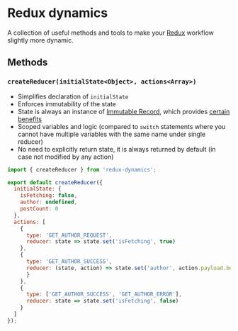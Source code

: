 # Redux dynamics
A collection of useful methods and tools to make your [Redux](http://redux.js.org/) workflow slightly more dynamic.

## Methods
### `createReducer(initialState<Object>, actions<Array>)`
* Simplifies declaration of `initialState`
* Enforces immutability of the state
* State is always an instance of [Immutable Record](https://facebook.github.io/immutable-js/docs/#/Record), which provides [certain benefits](https://tonyhb.gitbooks.io/redux-without-profanity/using_immutablejs_records.html)
* Scoped variables and logic (compared to `switch` statements where you cannot have multiple variables with the same name under single reducer)
* No need to explicitly return state, it is always returned by default (in case not modified by any action)
```js
import { createReducer } from 'redux-dynamics';

export default createReducer({
  initialState: {
    isFetching: false,
    author: undefined,
    postCount: 0
  },
  actions: [
    {
      type: 'GET_AUTHOR_REQUEST',
      reducer: state => state.set('isFetching', true)
    },
    {
      type: 'GET_AUTHOR_SUCCESS',
      reducer: (state, action) => state.set('author', action.payload.body)
      }
    },
    {
      type: ['GET_AUTHOR_SUCCESS', 'GET_AUTHOR_ERROR'],
      reducer: state => state.set('isFetching', false)
    }
  ]
});
```
